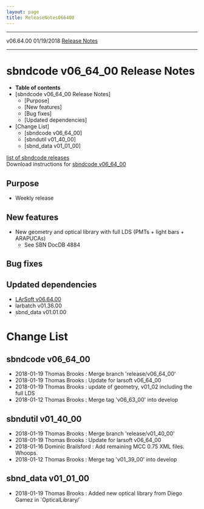 ```yaml
---
layout: page
title: ReleaseNotes066400
---
```


  ----------- ------------ -- -- ------------------------------------------------------
  v06.64.00   01/19/2018         [Release Notes](ReleaseNotes066400.html)
  ----------- ------------ -- -- ------------------------------------------------------



sbndcode v06\_64\_00 Release Notes
======================================================================================

-   **Table of contents**
-   [sbndcode v06\_64\_00 Release
    Notes]
    -   [Purpose]
    -   [New features]
    -   [Bug fixes]
    -   [Updated dependencies]
-   [Change List]
    -   [sbndcode v06\_64\_00]
    -   [sbndutil v01\_40\_00]
    -   [sbnd\_data v01\_01\_00]

[list of sbndcode
releases](List_of_SBND_code_releases.html)\
Download instructions for [sbndcode
v06\_64\_00](http://scisoft.fnal.gov/scisoft/bundles/sbnd/v06_64_00/sbndcode-v06_64_00.html)



Purpose
----------------------------------

-   Weekly release



New features
--------------------------------------------

-   New geometry and optical library with full LDS (PMTs + light bars +
    ARAPUCAs)
    -   See SBN DocDB 4884



Bug fixes
--------------------------------------



Updated dependencies
------------------------------------------------------------

-   [LArSoft
    v06.64.00](https://cdcvs.fnal.gov/redmine/projects/larsoft/wiki/ReleaseNotes066400)
-   larbatch v01.36.00
-   sbnd\_data v01.01.00



Change List
==========================================



sbndcode v06\_64\_00
----------------------------------------------------------

-   2018-01-19 Thomas Brooks : Merge branch \'release/v06\_64\_00\'
-   2018-01-19 Thomas Brooks : Update for larsoft v06\_64\_00
-   2018-01-19 Thomas Brooks : update of geometry, v01\_02 including the
    full LDS
-   2018-01-12 Thomas Brooks : Merge tag \'v06\_63\_00\' into develop



sbndutil v01\_40\_00
----------------------------------------------------------

-   2018-01-19 Thomas Brooks : Merge branch \'release/v01\_40\_00\'
-   2018-01-19 Thomas Brooks : Update for larsoft v06\_64\_00
-   2018-01-16 Dominic Brailsford : Add remaining MCC 0.75 XML files.
    Whoops.
-   2018-01-12 Thomas Brooks : Merge tag \'v01\_39\_00\' into develop



sbnd\_data v01\_01\_00
-------------------------------------------------------------

-   2018-01-19 Thomas Brooks : Added new optical library from Diego
    Gamez in \`OpticalLibrary/\`

